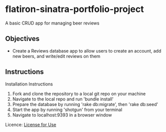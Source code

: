 # flatiron-sinatra-portfolio-project
A basic CRUD app for managing beer reviews

## Objectives

- Create a Reviews database app to allow users to create an account, add new beers, and write/edit reviews on them

## Instructions

Installation Instructions

1. Fork and clone the repository to a local git repo on your machine
2. Navigate to the local repo and run 'bundle install'
3. Prepare the database by running 'rake db:migrate', then 'rake db:seed'
4. Start the app by running 'shotgun' from your terminal
5. Navigate to localhost:9393 in a browser window

Licence: [License for Use](/LICENSE.md)

